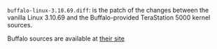 `buffalo-linux-3.10.69.diff`: is the patch of the changes between the vanilla Linux 3.10.69 and the Buffalo-provided TeraStation 5000 kernel sources.

Buffalo sources are available at [their site](https://opensource.buffalo.jp/ts5000-351.html)
